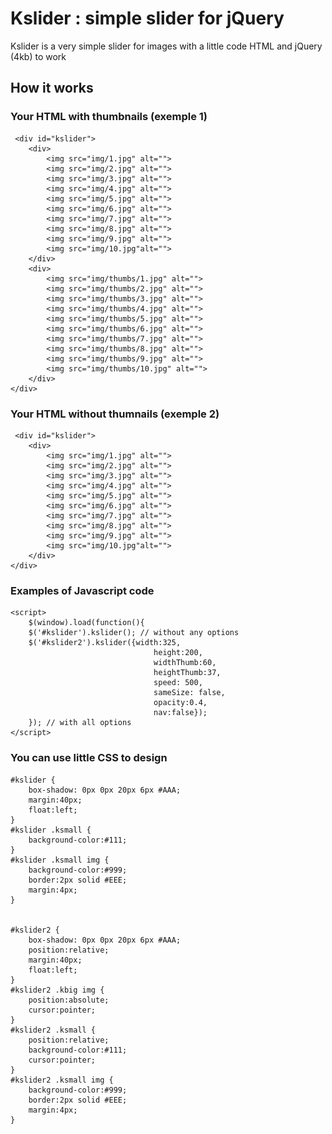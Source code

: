 Kslider : simple slider for jQuery
=============

Kslider is a very simple slider for images with a little code HTML and jQuery (4kb) to work

How it works
-----------

### Your HTML with thumbnails (exemple 1)
	 <div id="kslider">
		<div>
			<img src="img/1.jpg" alt="">
			<img src="img/2.jpg" alt="">
			<img src="img/3.jpg" alt="">
			<img src="img/4.jpg" alt="">
			<img src="img/5.jpg" alt="">
			<img src="img/6.jpg" alt="">
			<img src="img/7.jpg" alt="">
			<img src="img/8.jpg" alt="">
			<img src="img/9.jpg" alt="">
			<img src="img/10.jpg"alt="">
		</div>
		<div>
			<img src="img/thumbs/1.jpg" alt="">
			<img src="img/thumbs/2.jpg" alt="">
			<img src="img/thumbs/3.jpg" alt="">
			<img src="img/thumbs/4.jpg" alt="">
			<img src="img/thumbs/5.jpg" alt="">
			<img src="img/thumbs/6.jpg" alt="">
			<img src="img/thumbs/7.jpg" alt="">
			<img src="img/thumbs/8.jpg" alt="">
			<img src="img/thumbs/9.jpg" alt="">
			<img src="img/thumbs/10.jpg" alt="">
		</div>
	</div>

### Your HTML without thumnails (exemple 2)
	 <div id="kslider">
		<div>
			<img src="img/1.jpg" alt="">
			<img src="img/2.jpg" alt="">
			<img src="img/3.jpg" alt="">
			<img src="img/4.jpg" alt="">
			<img src="img/5.jpg" alt="">
			<img src="img/6.jpg" alt="">
			<img src="img/7.jpg" alt="">
			<img src="img/8.jpg" alt="">
			<img src="img/9.jpg" alt="">
			<img src="img/10.jpg"alt="">
		</div>
	</div>

### Examples of Javascript code

	<script>
		$(window).load(function(){ 
		$('#kslider').kslider(); // without any options
		$('#kslider2').kslider({width:325,
									height:200,
									widthThumb:60,
									heightThumb:37,
									speed: 500,
									sameSize: false,
									opacity:0.4,
									nav:false}); 
		}); // with all options
	</script>
	
### You can use little CSS to design 
	#kslider {
		box-shadow: 0px 0px 20px 6px #AAA;
		margin:40px;
		float:left;
	}
	#kslider .ksmall {
		background-color:#111;	
	}
	#kslider .ksmall img {
		background-color:#999;
		border:2px solid #EEE;
		margin:4px;
	}


	#kslider2 {
		box-shadow: 0px 0px 20px 6px #AAA;
		position:relative;
		margin:40px;	
		float:left;
	}
	#kslider2 .kbig img {
		position:absolute;
		cursor:pointer;
	}
	#kslider2 .ksmall {
		position:relative;
		background-color:#111;	
		cursor:pointer;
	}
	#kslider2 .ksmall img {
		background-color:#999;
		border:2px solid #EEE;
		margin:4px;
	}
